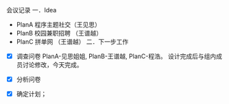 会议记录
一．Idea
- PlanA 程序主题社交（王见思）
- PlanB 校园兼职招聘	（王谱越）
- PlanC 拼单网		（王谱越）
二．下一步工作
- [x] 调查问卷
		PlanA-见思姐姐, PlanB-王谱越, PlanC-程浩。
		设计完成后与组内成员讨论修改，今天完成。

- [x] 分析问卷

- [x] 确定计划；